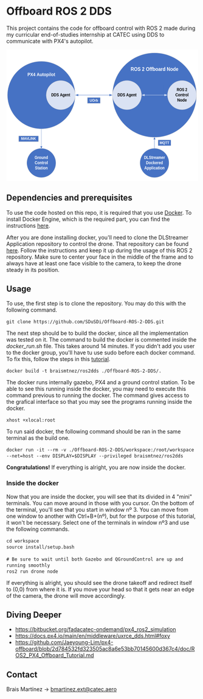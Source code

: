 # Offboard ROS 2 DDS

<!--Nah, I'd push-->
This project contains the code for offboard control with ROS 2 made during my curricular end-of-studies internship at CATEC using DDS to communicate with PX4's autopilot.

<!--![image](assets/iris_pocho.png)-->
![image](assets/schema.png)

## Dependencies and prerequisites

To use the code hosted on this repo, it is required that you use <a href="https://www.docker.com/" target="_blank" rel="noreferrer">Docker</a>. To install Docker Engine, which is the required part, you can find the instructions <a href="https://docs.docker.com/engine/install/ubuntu/" target="_blank" rel="noreferrer">here</a>.

After you are done installing docker, you'll need to clone the DLStreamer Application repository to control the drone. That repository can be found <a href="https://github.com/SDuSDi/DLStreamer-MQTT-Dockered-Application" target="_blank" rel="noreferrer">here</a>. Follow the instructions and keep it up during the usage of this ROS 2 repository. Make sure to center your face in the middle of the frame and to always have at least one face visible to the camera, to keep the drone steady in its position.

## Usage

<!--TODO: Arreglar la primer parte-->
To use, the first step is to clone the repository. You may do this with the following command.
```
git clone https://github.com/SDuSDi/Offboard-ROS-2-DDS.git
```
The next step should be to build the docker, since all the implementation was tested on it. The command to build the docker is commented inside the <em>docker_run.sh</em> file. This takes around 14 minutes. If you didn't add you user to the docker group, you'll have tu use sudo before each docker command. To fix this, follow the steps in this <a href="https://www.linkedin.com/pulse/how-run-docker-commands-without-sudo-andrey-byhalenko-gawzf" target="_blank" rel="noreferrer">tutorial</a>.
```
docker build -t braismtnez/ros2dds ./Offboard-ROS-2-DDS/.
```
The docker runs internally gazebo, PX4 and a ground control station. To be able to see this running inside the docker, you may need to execute this command previous to running the docker. The command gives access to the grafical interface so that you may see the programs running inside the docker.
```
xhost +xlocal:root
```
To run said docker, the following command should be ran in the same terminal as the build one.
```
docker run -it --rm -v ./Offboard-ROS-2-DDS/workspace:/root/workspace --net=host --env DISPLAY=$DISPLAY --privileged braismtnez/ros2dds
```
<b>Congratulations!</b> If everything is alright, you are now inside the docker.

### Inside the docker

Now that you are inside the docker, you will see that its divided in 4 "mini" terminals. You can move around in those with you cursor. On the bottom of the terminal, you'll see that you start in window nº 3. You can move from one window to another with Ctrl+B+(nº), but for the purpose of this tutorial, it won't be necessary. Select one of the terminals in window nº3 and use the following commands.
```
cd workspace
source install/setup.bash

# Be sure to wait until both Gazebo and QGroundControl are up and running smoothly
ros2 run drone node
```
If everything is alright, you should see the drone takeoff and redirect itself to (0,0) from where it is. If you move your head so that it gets near an edge of the camera, the drone will move accordingly.

## Diving Deeper

- https://bitbucket.org/fadacatec-ondemand/px4_ros2_simulation 
- https://docs.px4.io/main/en/middleware/uxrce_dds.html#foxy
- https://github.com/Jaeyoung-Lim/px4-offboard/blob/2d784532fd323505ac8a6e53bb70145600d367c4/doc/ROS2_PX4_Offboard_Tutorial.md

## Contact

Brais Martínez -> bmartinez.ext@catec.aero